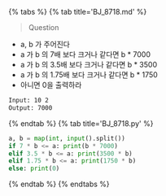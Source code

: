 {% tabs %}
{% tab title='BJ_8718.md' %}

> Question

* a, b 가 주어진다
* a 가 b 의 7배 보다 크거나 같다면 b * 7000
* a 가 b 의 3.5배 보다 크거나 같다면 b * 3500
* a 가 b 의 1.75배 보다 크거나 같다면 b * 1750
* 아니면 0을 출력하라

```txt
Input: 10 2
Output: 7000
```

{% endtab %}
{% tab title='BJ_8718.py' %}

```py
a, b = map(int, input().split())
if 7 * b <= a: print(b * 7000)
elif 3.5 * b <= a: print(3500 * b)
elif 1.75 * b <= a: print(1750 * b)
else: print(0)
```

{% endtab %}
{% endtabs %}
